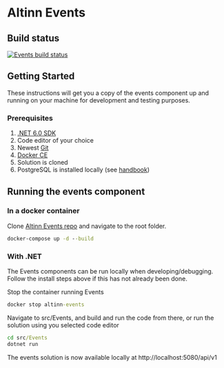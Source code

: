 # Altinn Events

## Build status
[![Events build status](https://dev.azure.com/brreg/altinn-studio/_apis/build/status/altinn-platform/events-master?label=altinn/events)](https://dev.azure.com/brreg/altinn-studio/_build/latest?definitionId=136)


## Getting Started

These instructions will get you a copy of the events component up and running on your machine for development and testing purposes.

### Prerequisites

1. [.NET 6.0 SDK](https://dotnet.microsoft.com/download/dotnet/6.0)
2. Code editor of your choice
3. Newest [Git](https://git-scm.com/downloads)
4. [Docker CE](https://www.docker.com/get-docker)
5. Solution is cloned
6. PostgreSQL is installed locally (see [handbook](https://docs.altinn.studio/community/contributing/handbook/postgres/))


## Running the events component

### In a docker container

Clone [Altinn Events repo](https://github.com/Altinn/altinn-events) and navigate to the root folder.

```cmd
docker-compose up -d --build
```

### With .NET

The Events components can be run locally when developing/debugging. Follow the install steps above if this has not already been done.

Stop the container running Events

```cmd
docker stop altinn-events
```

Navigate to src/Events, and build and run the code from there, or run the solution using you selected code editor

```cmd
cd src/Events
dotnet run
```

The events solution is now available locally at http://localhost:5080/api/v1
